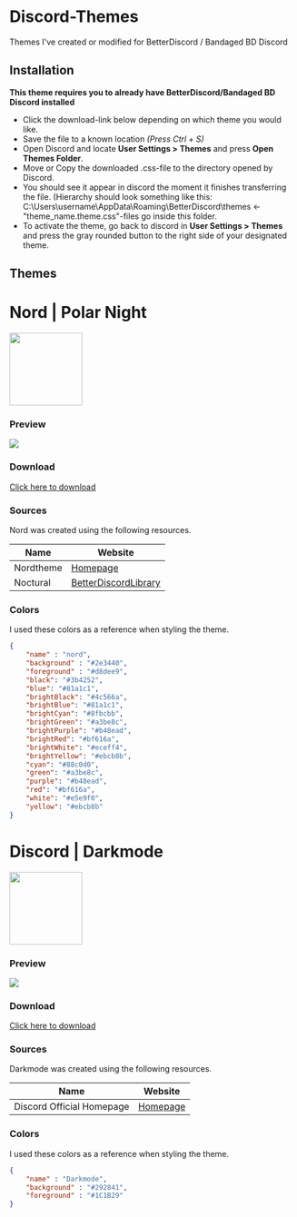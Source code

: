 # Discord-Themes

Themes I've created or modified for BetterDiscord / Bandaged BD Discord

## Installation
**This theme requires you to already have BetterDiscord/Bandaged BD Discord installed**
- Click the download-link below depending on which theme you would like.
- Save the file to a known location *(Press Ctrl + S)*
- Open Discord and locate **User Settings > Themes** and press **Open Themes Folder**.
- Move or Copy the downloaded .css-file to the directory opened by Discord.
- You should see it appear in discord the moment it finishes transferring the file. 
(Hierarchy should look something like this:
 C:\Users\username\AppData\Roaming\BetterDiscord\themes ← "theme_name.theme.css"-files go inside this folder.
- To activate the theme, go back to discord in **User Settings > Themes** and press the gray rounded button to the right side of your designated theme.

## Themes
# Nord | Polar Night
<img src="https://spectrum.imgix.net/communities/0f986bc0-0520-46d5-a57a-f845546f965f/7fc4712c-1e5a-423f-8418-2a0d0fca4762-nord-logo-avatar.png?w=256&h=256&dpr=2&auto=compress&expires=1592352000000&ixlib=js-1.3.0&s=d478c37b9717e9bb9754c9aae6fff065" width="128">

### Preview
<img src="https://sivert.xyz/wp-content/uploads/2020/07/discord-nord.png">

### Download
<a href="https://raw.githubusercontent.com/SivertGullbergHansen/Discord-Themes/master/themes/Nord.theme.css" download target="_blank">Click here to download</a>

### Sources

Nord was created using the following resources.

| Name | Website |
| ------ | ------ |
| Nordtheme | [Homepage](https://nordtheme.com/) |
| Noctural | [BetterDiscordLibrary](https://betterdiscordlibrary.com/themes/Nocturnal) |

### Colors

I used these colors as a reference when styling the theme.

```json
{
    "name" : "nord",
    "background" : "#2e3440",
    "foreground" : "#d8dee9",
    "black": "#3b4252",
    "blue": "#81a1c1",
    "brightBlack": "#4c566a",
    "brightBlue": "#81a1c1",
    "brightCyan": "#8fbcbb",
    "brightGreen": "#a3be8c",
    "brightPurple": "#b48ead",
    "brightRed": "#bf616a",
    "brightWhite": "#eceff4",
    "brightYellow": "#ebcb8b",
    "cyan": "#88c0d0",
    "green": "#a3be8c",
    "purple": "#b48ead",
    "red": "#bf616a",
    "white": "#e5e9f0",
    "yellow": "#ebcb8b"
}
```

# Discord | Darkmode
<img src="https://discord.com/assets/c01c644bc9fa2a28678ae2f44969d248.svg" width="128">

### Preview
<img src="https://sivert.xyz/wp-content/uploads/2020/07/discord-nord.png">

### Download
<a href="https://raw.githubusercontent.com/SivertGullbergHansen/Discord-Themes/master/themes/Nord.theme.css" download target="_blank">Click here to download</a>

### Sources

Darkmode was created using the following resources.

| Name | Website |
| ------ | ------ |
| Discord Official Homepage | [Homepage](https://discord.com/) |

### Colors

I used these colors as a reference when styling the theme.

```json
{
    "name" : "Darkmode",
    "background" : "#292841",
    "foreground" : "#1C1B29"
}
```
